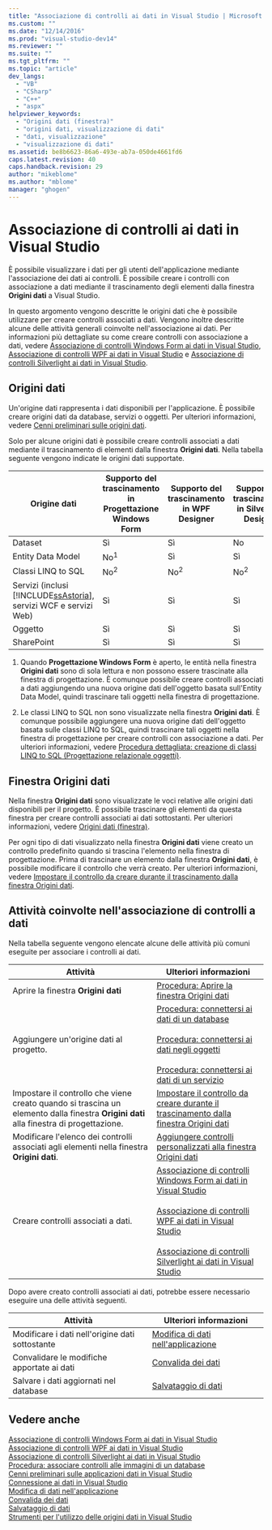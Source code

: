 ```yaml
---
title: "Associazione di controlli ai dati in Visual Studio | Microsoft Docs"
ms.custom: ""
ms.date: "12/14/2016"
ms.prod: "visual-studio-dev14"
ms.reviewer: ""
ms.suite: ""
ms.tgt_pltfrm: ""
ms.topic: "article"
dev_langs: 
  - "VB"
  - "CSharp"
  - "C++"
  - "aspx"
helpviewer_keywords: 
  - "Origini dati (finestra)"
  - "origini dati, visualizzazione di dati"
  - "dati, visualizzazione"
  - "visualizzazione di dati"
ms.assetid: be8b6623-86a6-493e-ab7a-050de4661fd6
caps.latest.revision: 40
caps.handback.revision: 29
author: "mikeblome"
ms.author: "mblome"
manager: "ghogen"
---
```

# Associazione di controlli ai dati in Visual Studio
È possibile visualizzare i dati per gli utenti dell'applicazione mediante l'associazione dei dati ai controlli.  È possibile creare i controlli con associazione a dati mediante il trascinamento degli elementi dalla finestra **Origini dati** a Visual Studio.  
  
 In questo argomento vengono descritte le origini dati che è possibile utilizzare per creare controlli associati a dati.  Vengono inoltre descritte alcune delle attività generali coinvolte nell'associazione ai dati.  Per informazioni più dettagliate su come creare controlli con associazione a dati, vedere [Associazione di controlli Windows Form ai dati in Visual Studio](../data-tools/bind-windows-forms-controls-to-data-in-visual-studio.md), [Associazione di controlli WPF ai dati in Visual Studio](../data-tools/bind-wpf-controls-to-data-in-visual-studio1.md) e [Associazione di controlli Silverlight ai dati in Visual Studio](../Topic/Binding%20Silverlight%20Controls%20to%20Data%20in%20Visual%20Studio.md).  
  
## Origini dati  
 Un'origine dati rappresenta i dati disponibili per l'applicazione.  È possibile creare origini dati da database, servizi o oggetti.  Per ulteriori informazioni, vedere [Cenni preliminari sulle origini dati](../data-tools/add-new-data-sources.md).  
  
 Solo per alcune origini dati è possibile creare controlli associati a dati mediante il trascinamento di elementi dalla finestra **Origini dati**.  Nella tabella seguente vengono indicate le origini dati supportate.  
  
|Origine dati|Supporto del trascinamento in **Progettazione Windows Form**|Supporto del trascinamento in **WPF Designer**|Supporto del trascinamento in **Silverlight Designer**|  
|------------------|------------------------------------------------------------------|----------------------------------------------------|------------------------------------------------------------|  
|Dataset|Sì|Sì|No|  
|Entity Data Model|No<sup>1</sup>|Sì|Sì|  
|Classi LINQ to SQL|No<sup>2</sup>|No<sup>2</sup>|No<sup>2</sup>|  
|Servizi \(inclusi [!INCLUDE[ssAstoria](../data-tools/includes/ssastoria_md.md)], servizi WCF e servizi Web\)|Sì|Sì|Sì|  
|Oggetto|Sì|Sì|Sì|  
|SharePoint|Sì|Sì|Sì|  
  
 1.  Quando **Progettazione Windows Form** è aperto, le entità nella finestra **Origini dati** sono di sola lettura e non possono essere trascinate alla finestra di progettazione.  È comunque possibile creare controlli associati a dati aggiungendo una nuova origine dati dell'oggetto basata sull'Entity Data Model, quindi trascinare tali oggetti nella finestra di progettazione.  
  
 2.  Le classi LINQ to SQL non sono visualizzate nella finestra **Origini dati**.  È comunque possibile aggiungere una nuova origine dati dell'oggetto basata sulle classi LINQ to SQL, quindi trascinare tali oggetti nella finestra di progettazione per creare controlli con associazione a dati.  Per ulteriori informazioni, vedere [Procedura dettagliata: creazione di classi LINQ to SQL \(Progettazione relazionale oggetti\)](../Topic/Walkthrough:%20Creating%20LINQ%20to%20SQL%20Classes%20\(O-R%20Designer\).md).  
  
## Finestra Origini dati  
 Nella finestra **Origini dati** sono visualizzate le voci relative alle origini dati disponibili per il progetto.  È possibile trascinare gli elementi da questa finestra per creare controlli associati ai dati sottostanti.  Per ulteriori informazioni, vedere [Origini dati \(finestra\)](../Topic/Data%20Sources%20Window.md).  
  
 Per ogni tipo di dati visualizzato nella finestra **Origini dati** viene creato un controllo predefinito quando si trascina l'elemento nella finestra di progettazione.  Prima di trascinare un elemento dalla finestra **Origini dati**, è possibile modificare il controllo che verrà creato.  Per ulteriori informazioni, vedere [Impostare il controllo da creare durante il trascinamento dalla finestra Origini dati](../data-tools/set-the-control-to-be-created-when-dragging-from-the-data-sources-window.md).  
  
## Attività coinvolte nell'associazione di controlli a dati  
 Nella tabella seguente vengono elencate alcune delle attività più comuni eseguite per associare i controlli ai dati.  
  
|Attività|Ulteriori informazioni|  
|--------------|----------------------------|  
|Aprire la finestra **Origini dati**|[Procedura: Aprire la finestra Origini dati](../data-tools/how-to-open-the-data-sources-window.md)|  
|Aggiungere un'origine dati al progetto.|[Procedura: connettersi ai dati di un database](../data-tools/how-to-connect-to-data-in-a-database.md)<br /><br /> [Procedura: connettersi ai dati negli oggetti](../Topic/How%20to:%20Connect%20to%20Data%20in%20Objects.md)<br /><br /> [Procedura: connettersi ai dati di un servizio](../data-tools/how-to-connect-to-data-in-a-service.md)|  
|Impostare il controllo che viene creato quando si trascina un elemento dalla finestra **Origini dati** alla finestra di progettazione.|[Impostare il controllo da creare durante il trascinamento dalla finestra Origini dati](../data-tools/set-the-control-to-be-created-when-dragging-from-the-data-sources-window.md)|  
|Modificare l'elenco dei controlli associati agli elementi nella finestra **Origini dati**.|[Aggiungere controlli personalizzati alla finestra Origini dati](../data-tools/add-custom-controls-to-the-data-sources-window.md)|  
|Creare controlli associati a dati.|[Associazione di controlli Windows Form ai dati in Visual Studio](../data-tools/bind-windows-forms-controls-to-data-in-visual-studio.md)<br /><br /> [Associazione di controlli WPF ai dati in Visual Studio](../data-tools/bind-wpf-controls-to-data-in-visual-studio1.md)<br /><br /> [Associazione di controlli Silverlight ai dati in Visual Studio](../Topic/Binding%20Silverlight%20Controls%20to%20Data%20in%20Visual%20Studio.md)|  
  
 Dopo avere creato controlli associati ai dati, potrebbe essere necessario eseguire una delle attività seguenti.  
  
|Attività|Ulteriori informazioni|  
|--------------|----------------------------|  
|Modificare i dati nell'origine dati sottostante|[Modifica di dati nell'applicazione](../data-tools/editing-data-in-your-application.md)|  
|Convalidare le modifiche apportate ai dati|[Convalida dei dati](../Topic/Validating%20Data.md)|  
|Salvare i dati aggiornati nel database|[Salvataggio di dati](../data-tools/saving-data.md)|  
  
## Vedere anche  
 [Associazione di controlli Windows Form ai dati in Visual Studio](../data-tools/bind-windows-forms-controls-to-data-in-visual-studio.md)   
 [Associazione di controlli WPF ai dati in Visual Studio](../data-tools/bind-wpf-controls-to-data-in-visual-studio1.md)   
 [Associazione di controlli Silverlight ai dati in Visual Studio](../Topic/Binding%20Silverlight%20Controls%20to%20Data%20in%20Visual%20Studio.md)   
 [Procedura: associare controlli alle immagini di un database](../data-tools/bind-controls-to-pictures-from-a-database.md)   
 [Cenni preliminari sulle applicazioni dati in Visual Studio](../data-tools/overview-of-data-applications-in-visual-studio.md)   
 [Connessione ai dati in Visual Studio](../data-tools/connecting-to-data-in-visual-studio.md)   
 [Modifica di dati nell'applicazione](../data-tools/editing-data-in-your-application.md)   
 [Convalida dei dati](../Topic/Validating%20Data.md)   
 [Salvataggio di dati](../data-tools/saving-data.md)   
 [Strumenti per l'utilizzo delle origini dati in Visual Studio](../Topic/Tools%20for%20Working%20with%20Data%20Sources%20in%20Visual%20Studio.md)